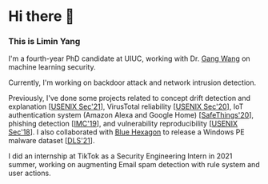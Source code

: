 # Hi there 👋

<!--
**whyisyoung/whyisyoung** is a ✨ _special_ ✨ repository because its `README.md` (this file) appears on your GitHub profile.

Here are some ideas to get you started:

- 🔭 I’m currently working on ...
- 🌱 I’m currently learning ...
- 👯 I’m looking to collaborate on ...
- 🤔 I’m looking for help with ...
- 💬 Ask me about ...
- 📫 How to reach me: ...
- 😄 Pronouns: ...
- ⚡ Fun fact: ...
-->

### This is Limin Yang

I'm a fourth-year PhD candidate at UIUC, working with Dr. [Gang Wang](https://gangw.cs.illinois.edu/) on machine learning security.

Currently, I'm working on backdoor attack and network intrusion detection.

Previously, I've done some projects related to concept drift detection and explanation [[USENIX Sec'21](https://liminyang.web.illinois.edu/data/USENIX21_CADE.pdf)],  VirusTotal reliability [[USENIX Sec'20](https://liminyang.web.illinois.edu/data/USENIX20_VirusTotal.pdf)], IoT authentication system (Amazon Alexa and Google Home) [[SafeThings'20](https://liminyang.web.illinois.edu/data/SafeThings20_Alexa.pdf)], phishing detection [[IMC'19](https://liminyang.web.illinois.edu/data/IMC19_VirusTotal.pdf)], and vulnerability reproducibility [[USENIX Sec'18](https://liminyang.web.illinois.edu/data/USENIX18_VulReproduction.pdf)]. I also collaborated with [Blue Hexagon](https://bluehexagon.ai) to release a Windows PE malware dataset [[DLS'21](https://liminyang.web.illinois.edu/data/DLS21_BODMAS.pdf)].

I did an internship at TikTok as a Security Engineering Intern in 2021 summer, working on augmenting Email spam detection with rule system and user actions.
